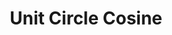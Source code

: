 ---
title: Unit Circle Cosine
id: unit-circle-cosine
script: /examples/math/unit-circle-cosine.js
description: undefined
input: undefined
tags: undefined
weight: undefined
draft: undefined
---